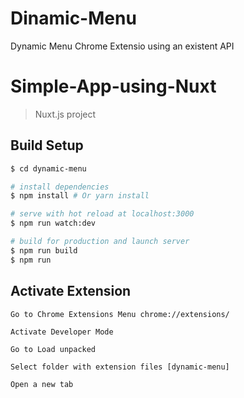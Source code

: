 # Dinamic-Menu
Dynamic Menu Chrome Extensio using an existent API

# Simple-App-using-Nuxt

> Nuxt.js project

## Build Setup

``` bash
$ cd dynamic-menu

# install dependencies
$ npm install # Or yarn install

# serve with hot reload at localhost:3000
$ npm run watch:dev

# build for production and launch server
$ npm run build
$ npm run
```

## Activate Extension

```
Go to Chrome Extensions Menu chrome://extensions/

Activate Developer Mode

Go to Load unpacked

Select folder with extension files [dynamic-menu]

Open a new tab

```
